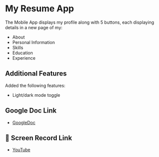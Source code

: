 # My Resume App

The Mobile App displays my profile along with 5 buttons, each displaying details in a new page of my: 

- About
- Personal Information 
- Skills 
- Education
- Experience


## Additional Features
Added the following features:

- Light/dark mode toggle

## Google Doc Link

- [GoogleDoc]( https://docs.google.com/document/d/1L5I67MB07m_ui0K_3JM6GMEX4du386ticL13OEkgo00/edit?usp=sharing "Google Document") 

## 🔗 Screen Record Link

- [YouTube]( https://youtu.be/bvVszfaaeco "YouTube Screen Record") 


